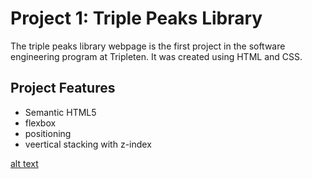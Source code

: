 # Project 1: Triple Peaks Library

The triple peaks library webpage is the first project in the software engineering program at Tripleten. It was created using HTML and CSS.

## Project Features

- Semantic HTML5
- flexbox
- positioning
- veertical stacking with z-index

[alt text](./images/demo/check.svg)
